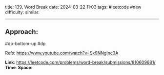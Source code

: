 title: 139. Word Break
date: 2024-03-22 11:03
tags: #leetcode #new
difficulty:
similar: 

---
## Approach:
#dp-bottom-up #dp 

Refs: https://www.youtube.com/watch?v=Sx9NNgInc3A

**Link**: https://leetcode.com/problems/word-break/submissions/810609681/
**Time**:
**Space**: